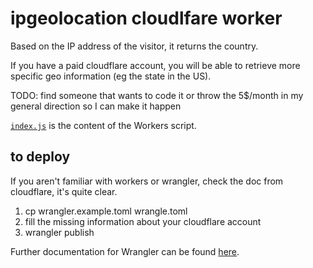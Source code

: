 # ipgeolocation cloudlfare worker 

Based on the IP address of the visitor, it returns the country.

If you have a paid cloudflare account, you will be able to retrieve more specific geo information (eg the state in the US).

TODO: find someone that wants to code it or throw the 5$/month in my general direction so I can make it happen

[`index.js`](https://github.com/cloudflare/worker-template/blob/master/index.js) is the content of the Workers script.

## to deploy
If you aren't familiar with workers or wrangler, check the doc from cloudflare, it's quite clear.

1. cp wrangler.example.toml wrangle.toml
2. fill the missing information about your cloudflare account
3. wrangler publish

Further documentation for Wrangler can be found [here](https://developers.cloudflare.com/workers/tooling/wrangler).
